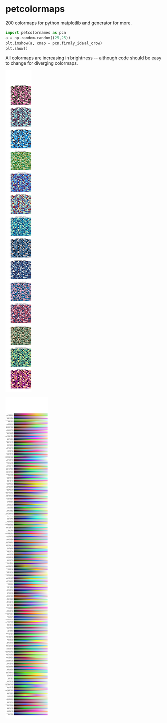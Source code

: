 # petcolormaps
200 colormaps for python matplotlib and generator for more.

```python
import petcolornames as pcn
a = np.random.random((25,25))
plt.imshow(a, cmap = pcn.firmly_ideal_crow)
plt.show()
```

All colormaps are increasing in brightness -- although code should be easy to change for diverging colormaps.


![Example colormaps](https://raw.githubusercontent.com/juliusbierk/petcolormaps/master/some_colormaps_random.png)


![All colormaps](https://raw.githubusercontent.com/juliusbierk/petcolormaps/master/all_colormaps.png)
